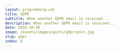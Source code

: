 ```yaml
---
layout: programming-cat
title: GDPR
subtitle: When another GDPR email is received...
description: When another GDPR email is received...
date: 2018-10-30
image: /assets/images/posts/gdpr/post.jpg
slug: gdpr
index: 8
---
```

